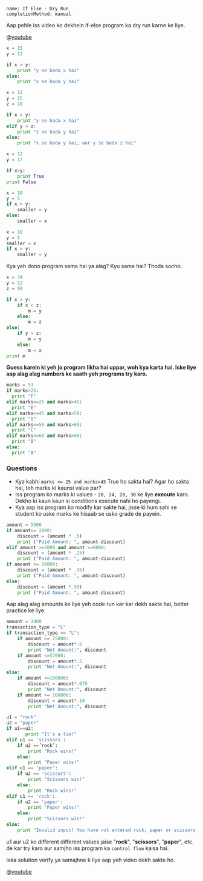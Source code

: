 ```ngMeta
name: If Else - Dry Run
completionMethod: manual
```

Aap pehle iss video ko dekhein if-else program ka dry run karne ke liye. 

@[youtube](https://www.youtube.com/watch?v=5jlV9b1GB9k)

```python
x = 15
y = 12

if x > y:
    print "y se bada x hai"
else:
    print "x se bada y hai"

x = 12
y = 15
z = 18

if x > y:
    print "y se bada x hai"
elif y > z:
    print "z se bada y hai"
else:
    print "x se bada y hai, aur y se bada z hai"
```


```python
x = 12
y = 17

if x>y:
    print True
print False
```

```python
x = 10
y = 5
if x > y:
    smaller = y
else:
    smaller = x
```

```python
x = 10
y = 5
smaller = x
if x > y:
    smaller = y
```
Kya yeh dono program same hai ya alag? Kyu same hai? Thoda socho.

```python
x = 34
y = 12
z = 90

if x > y:
    if x < z:
        m = y
    else:
        m = z
else: 
    if y > z:
        m = y
    else:
        m = x
print m
```
**Guess karein ki yeh jo program likha hai uppar, woh kya karta hai. Iske liye aap alag alag numbers ke saath yeh programs try karo.**

```python
marks = 53
if marks>25:
  print "F"
elif marks<=25 and marks>45:
  print "E"
elif marks<=45 and marks>50:
  print "D"
elif marks<=50 and marks>60:
  print "C"
elif marks<=60 and marks>80:
  print "B"
else:
  print "A"
```

### Questions
- Kya kabhi `marks <= 25 and marks>45` True ho sakta hai? Agar ho sakta hai, toh marks ki kaunsi value par?
- Iss program ko marks ki values - `20, 24, 28, 30` ke liye **execute** karo. Dekho ki kaun kaun si conditions execute nahi ho payengi.
- Kya aap iss program ko modify kar sakte hai, jisse ki hum sahi se student ko uske marks ke hisaab se usko grade de payein.

```python
amount = 5500
if amount<= 2000:
    discount = (amount * .5)
    print ("Paid Amount: ", amount-discount)
elif amount >=5000 and amount <=6000:
    discount = (amount * .25)
    print ("Paid Amount: ", amount-discount)
if amount >= 10000:
    discount = (amount * .35)
    print ("Paid Amount: ", amount-discount)
else:
    discount = (amount *.50)
    print ("Paid Amount: ", amount-discount)
```
Aap alag alag amounts ke liye yeh code run kar kar dekh sakte hai, better practice ke liye.


```python
amount = 2400
transaction_type = "L"
if transaction_type == "L":
    if amount <= 25000:
        discount = amount*.0
        print "Net Amount:", discount
    if amount <=57000:
        discount = amount*.5
        print "Net Amount:", discount
else:
    if amount <=100000:
        discount = amount*.075
        print "Net Amount:", discount
    if amount >= 100000:
        discount = amount*.10
        print "Net Amount:", discount
```

```python
u1 = "rock"
u2 = "paper"
if u1==u2:
       print "It's a tie!"
elif u1 == 'scissors':
    if u2 ==’rock’:
        print "Rock wins!"
    else:
        print "Paper wins!"
elif u1 == 'paper':
    if u2 == 'scissors':
        print "Scissors win!"
    else:
        print "Rock wins!"
elif u1 == 'rock':
    if u2 == 'paper':
        print "Paper wins!"
    else:
        print "Scissors win!"
else:
    print "Invalid input! You have not entered rock, paper or scissors, try again."
```

u1 aur u2 ko different different values jaise "**rock**", "**scissors**", "**paper**", etc. de kar try karo aur samjho iss program ka `control flow` kaisa hai.

Iska solution verify ya samajhne k liye aap yeh video dekh sakte ho.

@[youtube](https://www.youtube.com/watch?v=5v0Ie9ig0Qs)
